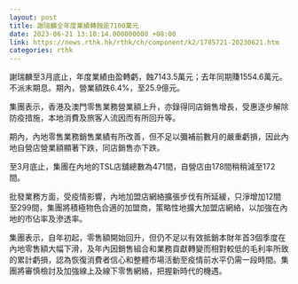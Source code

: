 ```yaml
---
layout: post
title: 謝瑞麟全年度業績轉蝕逾7100萬元
date: 2023-06-21 13:10:14.000000000 +08:00
link: https://news.rthk.hk/rthk/ch/component/k2/1705721-20230621.htm
categories: rthk
---
```


謝瑞麟至3月底止，年度業績由盈轉虧，蝕7143.5萬元；去年同期賺1554.6萬元。不派末期息。期內，營業額跌6.4%，至25.9億元。

集團表示，香港及澳門零售業務營業額上升，亦錄得同店銷售增長，受惠逐步解除防疫措施，本地消費及旅客人流因而有所回升等。

期內，內地零售業務銷售業績有所改善，但不足以彌補前數月的嚴重虧損，因此內地自營店營業額顯著下跌，同店銷售亦下跌。

至3月底止，集團在內地的TSL店舖總數為471間，自營店由178間稍稍減至172間。

批發業務方面，受疫情影響，內地加盟店網絡擴張步伐有所延緩，只淨增加12間至299間，集團將積極物色合適的加盟商，策略性地擴大加盟店網絡，以加強在內地的市佔率及滲透率。

集團表示，自年初起，零售額開始回升，但仍不足以有效抵銷本財年首3個季度在內地零售額大幅下滑，及年內因銷售組合和業務貢獻轉變而相對較低的毛利率所致的累計虧損，認為恢復消費者信心和整體市場活動至疫情前水平仍需一段時間。集團將審慎檢討及加強線上及線下零售網絡，把握新時代的機遇。
